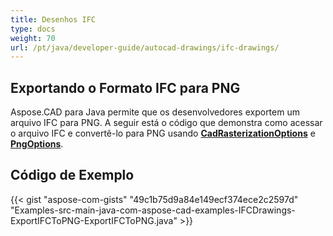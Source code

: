 ```yaml
---
title: Desenhos IFC
type: docs
weight: 70
url: /pt/java/developer-guide/autocad-drawings/ifc-drawings/
---
```


## **Exportando o Formato IFC para PNG**

Aspose.CAD para Java permite que os desenvolvedores exportem um arquivo IFC para PNG. A seguir está o código que demonstra como acessar o arquivo IFC e convertê-lo para PNG usando [**CadRasterizationOptions**](https://reference.aspose.com/cad/java/com.aspose.cad.imageoptions/CadRasterizationOptions) e [**PngOptions**](https://reference.aspose.com/cad/java/com.aspose.cad.imageoptions/PngOptions).

## Código de Exemplo

{{< gist "aspose-com-gists" "49c1b75d9a84e149ecf374ece2c2597d" "Examples-src-main-java-com-aspose-cad-examples-IFCDrawings-ExportIFCToPNG-ExportIFCToPNG.java" >}}
